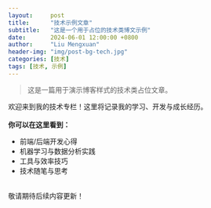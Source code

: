 ```yaml
---
layout:     post
title:      "技术示例文章"
subtitle:   "这是一个用于占位的技术类博文示例"
date:       2024-06-01 12:00:00 +0800
author:     "Liu Mengxuan"
header-img: "img/post-bg-tech.jpg"
categories: [技术]
tags: [技术, 示例]
---
```


> 这是一篇用于演示博客样式的技术类占位文章。

<p>欢迎来到我的技术专栏！这里将记录我的学习、开发与成长经历。
<br>
<br><b>你可以在这里看到：</b>
<ul>
  <li>前端/后端开发心得</li>
  <li>机器学习与数据分析实践</li>
  <li>工具与效率技巧</li>
  <li>技术随笔与思考</li>
</ul>
<br>敬请期待后续内容更新！</p>
